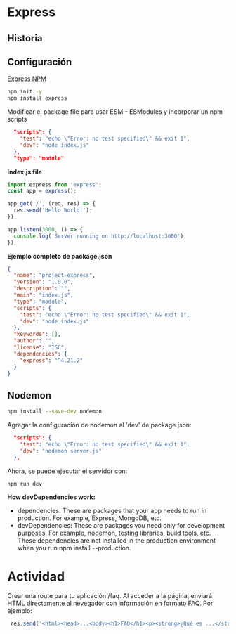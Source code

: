 # Express

## Historia

## Configuración 
[Express NPM](https://www.npmjs.com/package/express)

```bash
npm init -y
npm install express
```

Modificar el package file para usar ESM - ESModules y incorporar un npm scripts
```json
  "scripts": {
    "test": "echo \"Error: no test specified\" && exit 1",
    "dev": "node index.js" 
  },
  "type": "module"
```

**Index.js file**
```javascript
import express from 'express';
const app = express();

app.get('/', (req, res) => {
  res.send('Hello World!');
});

app.listen(3000, () => {
  console.log('Server running on http://localhost:3000');
});
```


**Ejemplo completo de package.json**
```json
{
  "name": "project-express",
  "version": "1.0.0",
  "description": "",
  "main": "index.js",
  "type": "module",
  "scripts": {
    "test": "echo \"Error: no test specified\" && exit 1",
    "dev": "node index.js"
  },
  "keywords": [],
  "author": "",
  "license": "ISC",
  "dependencies": {
    "express": "^4.21.2"
  }
}


```

## Nodemon

```bash
npm install --save-dev nodemon
```

Agregar la configuración de nodemon al 'dev' de package.json:

```json
  "scripts": {
    "test": "echo \"Error: no test specified\" && exit 1",
    "dev": "nodemon server.js"
  },
```

Ahora, se puede ejecutar el servidor con:
```bash
npm run dev
```

**How devDependencies work:**
- dependencies: These are packages that your app needs to run in production. For example, Express, MongoDB, etc.
- devDependencies: These are packages you need only for development purposes. For example, nodemon, testing libraries, build tools, etc. These dependencies are not installed in the production environment when you run npm install --production.

# Actividad
Crear una route para tu aplicación /faq. Al acceder a la página, enviará HTML directamente al nevegador con información en formato FAQ. Por ejemplo:

```javascript
 res.send('<html><head>...<body><h1>FAQ</h1><p><strong>¿Qué es ...</strong></p></body>');
 ```